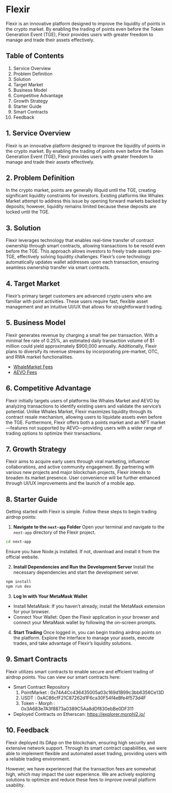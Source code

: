 # Flexir

Flexir is an innovative platform designed to improve the liquidity of points in the crypto market. By enabling the trading of points even before the Token Generation Event (TGE), Flexir provides users with greater freedom to manage and trade their assets effectively.

## Table of Contents

1. Service Overview
2. Problem Definition
3. Solution
4. Target Market
5. Business Model
6. Competitive Advantage
7. Growth Strategy
8. Starter Guide
9. Smart Contracts
10. Feedback

## 1. Service Overview

Flexir is an innovative platform designed to improve the liquidity of points in the crypto market. By enabling the trading of points even before the Token Generation Event (TGE), Flexir provides users with greater freedom to manage and trade their assets effectively.

## 2. Problem Definition

In the crypto market, points are generally illiquid until the TGE, creating significant liquidity constraints for investors. Existing platforms like Whales Market attempt to address this issue by opening forward markets backed by deposits; however, liquidity remains limited because these deposits are locked until the TGE.

## 3. Solution

Flexir leverages technology that enables real-time transfer of contract ownership through smart contracts, allowing transactions to be resold even before the TGE. This approach allows investors to freely trade assets pre-TGE, effectively solving liquidity challenges. Flexir’s core technology automatically updates wallet addresses upon each transaction, ensuring seamless ownership transfer via smart contracts.

## 4. Target Market

Flexir’s primary target customers are advanced crypto users who are familiar with point activities. These users require fast, flexible asset management and an intuitive UI/UX that allows for straightforward trading.

## 5. Business Model

Flexir generates revenue by charging a small fee per transaction. With a minimal fee rate of 0.25%, an estimated daily transaction volume of $1 million could yield approximately $900,000 annually. Additionally, Flexir plans to diversify its revenue streams by incorporating pre-market, OTC, and RWA market functionalities.

- [WhaleMarket Fees](https://docs.whales.market/point-markets/platform-fee)
- [AEVO Fees](https://docs.aevo.xyz/aevo-exchange/fees/pre-launch-fees)

## 6. Competitive Advantage

Flexir initially targets users of platforms like Whales Market and AEVO by analyzing transactions to identify existing users and validate the service’s potential. Unlike Whales Market, Flexir maximizes liquidity through its contract resale mechanism, allowing users to liquidate assets even before the TGE. Furthermore, Flexir offers both a points market and an NFT market—features not supported by AEVO—providing users with a wider range of trading options to optimize their transactions.

## 7. Growth Strategy

Flexir aims to acquire early users through viral marketing, influencer collaborations, and active community engagement. By partnering with various new projects and major blockchain projects, Flexir intends to broaden its market presence. User convenience will be further enhanced through UI/UX improvements and the launch of a mobile app.

## 8. Starter Guide

Getting started with Flexir is simple. Follow these steps to begin trading airdrop points:

1. **Navigate to the `next-app` Folder**
   Open your terminal and navigate to the `next-app` directory of the Flexir project.

```bash
cd next-app
```

Ensure you have Node.js installed. If not, download and install it from the official website.

2. **Install Dependencies and Run the Development Server**
   Install the necessary dependencies and start the development server.

```bash
npm install
npm run dev
```

3. **Log In with Your MetaMask Wallet**

- Install MetaMask: If you haven’t already, install the MetaMask extension for your browser.
- Connect Your Wallet: Open the Flexir application in your browser and connect your MetaMask wallet by following the on-screen prompts.

4. **Start Trading**
   Once logged in, you can begin trading airdrop points on the platform. Explore the interface to manage your assets, execute trades, and take advantage of Flexir’s liquidity solutions.

## 9. Smart Contracts

Flexir utilizes smart contracts to enable secure and efficient trading of airdrop points. You can view our smart contracts here:

- Smart Contract Repository
  1. PointMarket : 0x74A4Cc436435005a03c169d1B99c3bb6356Ce13D
  2. USDT : 0xAC86cfF21C87262d1F6ca30F54f4eBfe4f573d4F
  3. Token - Morph : 0x3A683e7A3f8873a0389C5Aa8dDf830ebBe0DF311
- Deployed Contracts on Etherscan: https://explorer.morphl2.io/

## 10. Feedback

Flexir deployed its DApp on the blockchain, ensuring high security and extensive network support. Through its smart contract capabilities, we were able to implement flexible and automated asset trading, providing users with a reliable trading environment.

However, we have experienced that the transaction fees are somewhat high, which may impact the user experience. We are actively exploring solutions to optimize and reduce these fees to improve overall platform usability.
